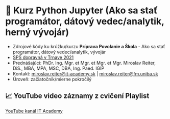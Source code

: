 # 🐍 Kurz Python Jupyter (Ako sa stať programátor, dátový vedec/analytik, herný vývojár)
* Zdrojové kódy ku krúžku/kurzu **Príprava Povolanie a Škola** - Ako sa stať programátor, dátový vedec/analytik, vývojár
* [SPŠ dopravná v Trnave 2021](https://www.spsdtt.sk/)
* Prednášajúci: PhDr. Ing. Mgr. et Mgr. et Mgr. et Mgr. Miroslav Reiter, DiS., MBA, MPA, MSC, DBA, Ing. Paed. IGIP 
* Kontakt: miroslav.reiter@it-academy.sk | miroslav.reiter@fm.uniba.sk 
* Úroveň: začiatočník/mierne pokročilý

## 📈 YouTube video záznamy z cvičení Playlist
[YouTube kanál IT Academy](https://www.youtube.com/watch?v=grSMqteTd40&list=PLIu_ZdHo7Pk-_RYGTUL0NutnK3ljsCHVX)
